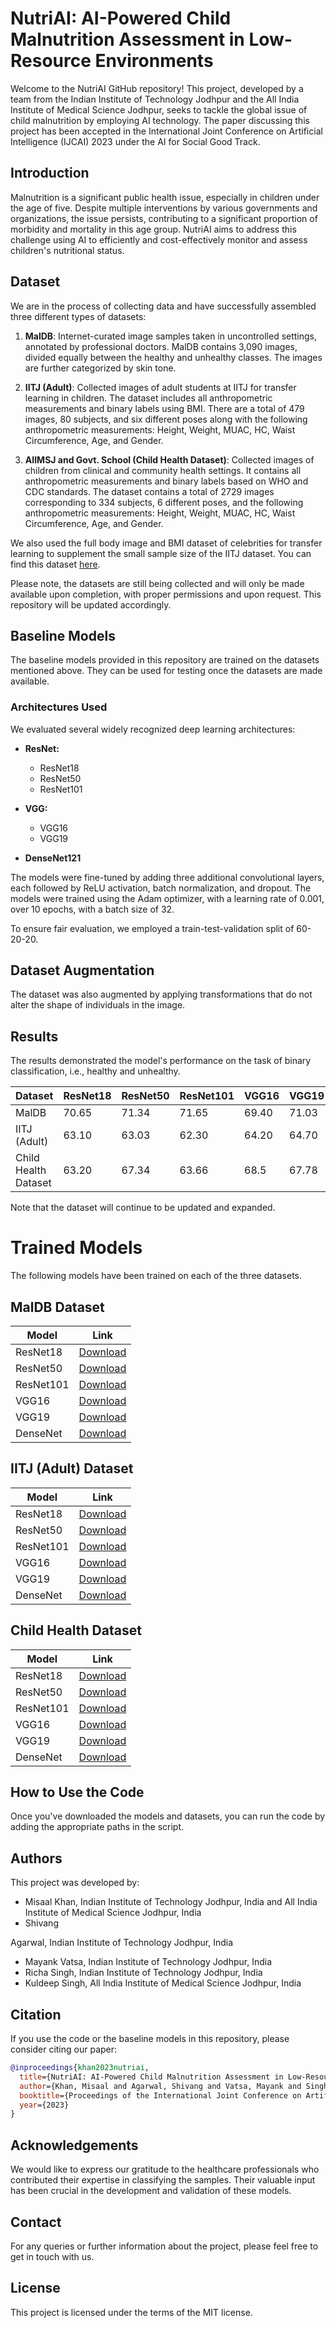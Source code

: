 # NutriAI: AI-Powered Child Malnutrition Assessment in Low-Resource Environments

Welcome to the NutriAI GitHub repository! This project, developed by a team from the Indian Institute of Technology Jodhpur and the All India Institute of Medical Science Jodhpur, seeks to tackle the global issue of child malnutrition by employing AI technology. The paper discussing this project has been accepted in the International Joint Conference on Artificial Intelligence (IJCAI) 2023 under the AI for Social Good Track.

## Introduction
Malnutrition is a significant public health issue, especially in children under the age of five. Despite multiple interventions by various governments and organizations, the issue persists, contributing to a significant proportion of morbidity and mortality in this age group. NutriAI aims to address this challenge using AI to efficiently and cost-effectively monitor and assess children's nutritional status.

## Dataset
We are in the process of collecting data and have successfully assembled three different types of datasets:

1. **MalDB**: Internet-curated image samples taken in uncontrolled settings, annotated by professional doctors. MalDB contains 3,090 images, divided equally between the healthy and unhealthy classes. The images are further categorized by skin tone.

2. **IITJ (Adult)**: Collected images of adult students at IITJ for transfer learning in children. The dataset includes all anthropometric measurements and binary labels using BMI. There are a total of 479 images, 80 subjects, and six different poses along with the following anthropometric measurements: Height, Weight, MUAC, HC, Waist Circumference, Age, and Gender.

3. **AIIMSJ and Govt. School (Child Health Dataset)**: Collected images of children from clinical and community health settings. It contains all anthropometric measurements and binary labels based on WHO and CDC standards. The dataset contains a total of 2729 images corresponding to 334 subjects, 6 different poses, and the following anthropometric measurements: Height, Weight, MUAC, HC, Waist Circumference, Age, and Gender.

We also used the full body image and BMI dataset of celebrities for transfer learning to supplement the small sample size of the IITJ dataset. You can find this dataset [here](https://github.com/atoms18/BMI-prediction-from-Human-Photograph).

Please note, the datasets are still being collected and will only be made available upon completion, with proper permissions and upon request. This repository will be updated accordingly.

## Baseline Models
The baseline models provided in this repository are trained on the datasets mentioned above. They can be used for testing once the datasets are made available.

### Architectures Used

We evaluated several widely recognized deep learning architectures:

- **ResNet:** 
  - ResNet18
  - ResNet50
  - ResNet101

- **VGG:**
  - VGG16
  - VGG19

- **DenseNet121**


The models were fine-tuned by adding three additional convolutional layers, each followed by ReLU activation, batch normalization, and dropout. The models were trained using the Adam optimizer, with a learning rate of 0.001, over 10 epochs, with a batch size of 32. 

To ensure fair evaluation, we employed a train-test-validation split of 60-20-20.

## Dataset Augmentation
The dataset was also augmented by applying transformations that do not alter the shape of individuals in the image.

## Results
The results demonstrated the model's performance on the task of binary classification, i.e., healthy and unhealthy. 

| Dataset              | ResNet18 | ResNet50 | ResNet101 | VGG16 | VGG19 | DenseNet |
|----------------------|----------|----------|-----------|-------|-------|----------|
| MalDB                | 70.65    | 71.34    | 71.65     | 69.40 | 71.03 | 70.97    |
| IITJ (Adult)         | 63.10    | 63.03    | 62.30     | 64.20 | 64.70 | 63.19    |
| Child Health Dataset | 63.20    | 67.34    | 63.66     | 68.5  | 67.78 | 65.50    |


Note that the dataset will continue to be updated and expanded.

# Trained Models

The following models have been trained on each of the three datasets. 

## MalDB Dataset

| Model | Link |
| ----- | ---- |
| ResNet18 | [Download](<https://drive.google.com/file/d/1wcLDmsc9toARgDks0d1ndL4y5LwCxpKn/view?usp=share_link>) |
| ResNet50 | [Download](<https://drive.google.com/file/d/1mgVt_VKao2H1VPWPvFwuobGMzuwV-jm_/view?usp=share_link>) |
| ResNet101 | [Download](<https://drive.google.com/file/d/16hOwNJ-Y2uN2-gsveGi5DMKzn-7B2Vry/view?usp=share_link>) |
| VGG16 | [Download](<https://drive.google.com/file/d/1B-FDG4Dv7FfR6DL-VpJthO37Drak80Ed/view?usp=share_link>) |
| VGG19 | [Download](<https://drive.google.com/file/d/1TauUwjMh8lmuvAVQ0ic9rj1V4zwiILuP/view?usp=share_link>) |
| DenseNet | [Download](<https://drive.google.com/file/d/1A-aHuwEE6lnP_H4l8txKi7cBeRCeXobg/view?usp=share_link>) |

## IITJ (Adult) Dataset

| Model | Link |
| ----- | ---- |
| ResNet18 | [Download](<https://drive.google.com/file/d/1FJPT8VpCbHrCtoT2SzYnnJbpYmmQ5rJT/view?usp=share_link>) |
| ResNet50 | [Download](<https://drive.google.com/file/d/1Dx0WP37UkNH3nKulDbvpfMDneuI2Esq2/view?usp=share_link>) |
| ResNet101 | [Download](<https://drive.google.com/file/d/1woJgejsatEdsbGlQ7b_TNlOJorN18i0G/view?usp=share_link>) |
| VGG16 | [Download](<https://drive.google.com/file/d/1ad4uPg19QA7fn1rdxaCm9_HRWg22eZdm/view?usp=share_link>) |
| VGG19 | [Download](<https://drive.google.com/file/d/1Qg6LPrYJRmCVMvrqkHFEh9k1VJkww-XJ/view?usp=share_link>) |
| DenseNet | [Download](<https://drive.google.com/file/d/1XwvFa19rpWjIHQy62JP8ydrs-zMIIr32/view?usp=share_link>) |

## Child Health Dataset

| Model | Link |
| ----- | ---- |
| ResNet18 | [Download](<https://drive.google.com/file/d/151eOYkF7e4PL0sCYTS5RPHlNc5eTZqH8/view?usp=share_link>) |
| ResNet50 | [Download](<https://drive.google.com/file/d/1k6JEpGXIDql-KEVdOJzgQsVi028N5sP2/view?usp=share_link>) |
| ResNet101 | [Download](<https://drive.google.com/file/d/1u4FDKHDuPY3ZjIwmN4vhxHXruPclbBfP/view?usp=share_link>) |
| VGG16 | [Download](<https://drive.google.com/file/d/1lMGVR35RT2LeOh9E9zZ2iwQGT8bURNeq/view?usp=share_link>) |
| VGG19 | [Download](<https://drive.google.com/file/d/13RCO_Fjnb_Tgksi0i3m1Zxy6gGOrZfWQ/view?usp=share_link>) |
| DenseNet | [Download](<https://drive.google.com/file/d/1S0ecBp2L-yGx69ZIEkhay_5cvBlKUbSK/view?usp=share_link>) |


## How to Use the Code
Once you've downloaded the models and datasets, you can run the code by adding the appropriate paths in the script.

## Authors
This project was developed by:

- Misaal Khan, Indian Institute of Technology Jodhpur, India and All India Institute of Medical Science Jodhpur, India
- Shivang

 Agarwal, Indian Institute of Technology Jodhpur, India
- Mayank Vatsa, Indian Institute of Technology Jodhpur, India
- Richa Singh, Indian Institute of Technology Jodhpur, India
- Kuldeep Singh, All India Institute of Medical Science Jodhpur, India

## Citation
If you use the code or the baseline models in this repository, please consider citing our paper:

```bibtex
@inproceedings{khan2023nutriai,
  title={NutriAI: AI-Powered Child Malnutrition Assessment in Low-Resource Environments},
  author={Khan, Misaal and Agarwal, Shivang and Vatsa, Mayank and Singh, Richa and Singh, Kuldeep},
  booktitle={Proceedings of the International Joint Conference on Artificial Intelligence (IJCAI)},
  year={2023}
}
```

## Acknowledgements
We would like to express our gratitude to the healthcare professionals who contributed their expertise in classifying the samples. Their valuable input has been crucial in the development and validation of these models.

## Contact
For any queries or further information about the project, please feel free to get in touch with us.

## License
This project is licensed under the terms of the MIT license.